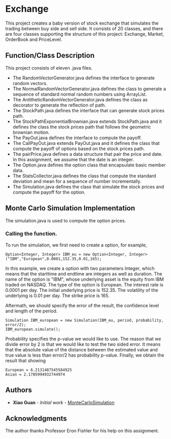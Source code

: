 # Exchange
This project creates a baby version of stock exchange that simulates the trading between buy side and sell side. It consists of 20 classes,
and there are four classes supporting the structure of this project: Exchange, Market, OrderBook and PriceLevel.

## Function/Class Description

This project consists of eleven .java files.

*  The RandomVectorGenerator.java defines the interface to generate random vectors.
*  The NormalRandomVectorGenerator.java defines the class to generate a sequence of standard normal random numbers using ArrayList.
*  The AntitheticRandomVectorGenerator.java defines the class as decorator to generate the reflection of path.
*  The StockPath.java defines the interface that can generate stock prices path.
*  The StockPathExponentialBrownian.java extends StockPath.java and it defines the class the stock prices path that follows the geometric brownian motion.
*  The PayOut.java defines the interface to compute the payoff.
*  The CallPayOut.java extends PayOut.java and it defines the class that compute the payoff of options based on the stock prices path.
*  The pairPrice.java defines a data structure that pair the price and date. In this assignment, we assume that the date is an integer.
*  The Option.java defines the option class that encapsulate basic member data.
*  The StatsCollector.java defines the class that compute the standard deviation and mean for a sequence of number incrementally.
*  The Simulation.java defines the class that simulate the stock prices and compute the payoff for the option.

## Monte Carlo Simulation Implementation

The simulation.java is used to compute the option prices. 

### Calling the function.

To run the simulation, we first need to create a option, for example, 

```
Option<Integer, Integer> IBM_eu = new Option<Integer, Integer>("IBM","European",0.0001,152.35,0.01,165);
```
In this example, we create a option with two parameters Integer, which means that the starttime and endtime are integers as well as duration.
The name of the option is "IBM", whose underlying asset is the equity from IBM traded on NASDAQ. The type of the option is European. The interest rate
is 0.0001 per day. The initial underlying price is 152.35. The volatility of the underlying is 0.01 per day. The strike price is 165.

Aftermath, we should specify the error of the result, the confidence level and length of the period. 

```
Simulation IBM_european = new Simulation(IBM_eu, period, probability, error/2);
IBM_european.simulate();
```
Probability specifies the p-value we would like to use. The reason that we divide error by 2 is that we would like to test the two sided error.
It means that the absolute value of the distance between the estimated value and true value is less than error/2 has probability p-value.
Finally, we obtain the result that showing
```
European = 6.2131487545584925
Asian = 2.1785994932744974

```

## Authors

* **Xiao Guan** - *Initial work* - [MonteCarloSimulation](https://github.com/guan4015/MonteCarloSimulation)


## Acknowledgments

The author thanks Professor Eron Fishler for his help on this assignment.
